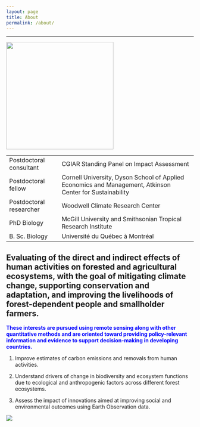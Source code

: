 ```yaml
---
layout: page
title: About
permalink: /about/
---
```

------------------------------------------------------------------------

<img
src="/images/pic_me.png"
style="width:3in" />

|                         |                                                                                                          |
|-------------------------|----------------------------------------------------------------------------------------------------------|
| Postdoctoral consultant | CGIAR Standing Panel on Impact Assessment                                                                |
| Postdoctoral fellow     | Cornell University, Dyson School of Applied Economics and Management, Atkinson Center for Sustainability |
| Postdoctoral researcher | Woodwell Climate Research Center                                                                         |
| PhD Biology             | McGill University and Smithsonian Tropical Research Institute                                            |
| B. Sc. Biology          | Université du Québec à Montréal                                                                          |



## Evaluating of the direct and indirect effects of human activities on forested and agricultural ecosystems, with the goal of mitigating climate change, supporting conservation and adaptation, and improving the livelihoods of forest-dependent people and smallholder farmers.



**<span style="color:blue">These interests are pursued using remote sensing along with other
quantitative methods and are oriented toward providing policy-relevant
information and evidence to support decision-making in developing
countries.</span>**

1)  Improve estimates of carbon emissions and removals from human
    activities.

2)  Understand drivers of change in biodiversity and ecosystem
    functions due to ecological and anthropogenic factors across
    different forest ecosystems.

3)  Assess the impact of innovations aimed at improving social and
    environmental outcomes using Earth Observation data.

![](/images/ZambiaMiombo.png)
